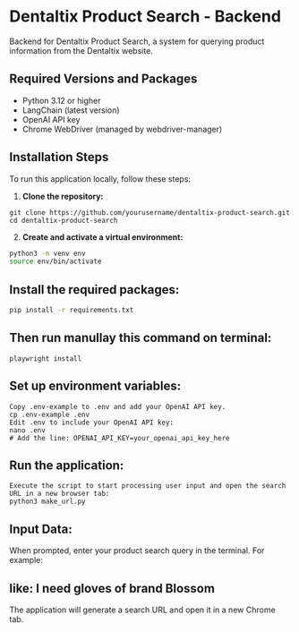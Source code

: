 # Dentaltix Product Search - Backend

Backend for Dentaltix Product Search, a system for querying product information from the Dentaltix website.

## Required Versions and Packages
- Python 3.12 or higher
- LangChain (latest version)
- OpenAI API key
- Chrome WebDriver (managed by webdriver-manager)

## Installation Steps
To run this application locally, follow these steps:

1. **Clone the repository:**
```
git clone https://github.com/yourusername/dentaltix-product-search.git
cd dentaltix-product-search
```

2. **Create and activate a virtual environment:**

```bash
python3 -m venv env
source env/bin/activate
```

## Install the required packages:

```bash
pip install -r requirements.txt
```
## Then run manullay this command on terminal:
```playwright install```

## Set up environment variables:

```
Copy .env-example to .env and add your OpenAI API key.
cp .env-example .env
Edit .env to include your OpenAI API key:
nano .env
# Add the line: OPENAI_API_KEY=your_openai_api_key_here
```

## Run the application:
```
Execute the script to start processing user input and open the search URL in a new browser tab:
python3 make_url.py
```

## Input Data:

When prompted, enter your product search query in the terminal. For example:

## like: I need gloves of brand Blossom
The application will generate a search URL and open it in a new Chrome tab.

